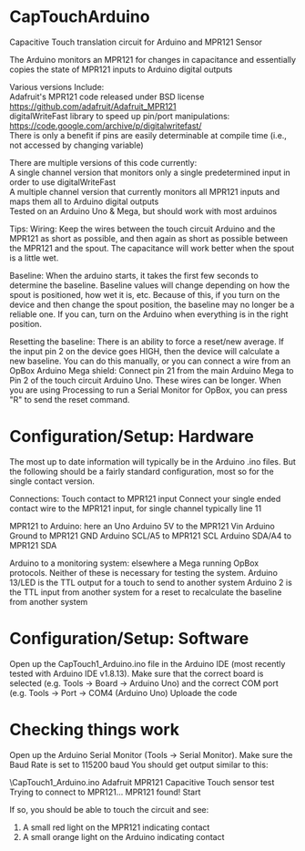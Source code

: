 # CapTouchArduino
Capacitive Touch translation circuit for Arduino and MPR121 Sensor

The Arduino monitors an MPR121 for changes in capacitance and essentially copies the state of MPR121 inputs to Arduino digital outputs

Various versions Include:  
Adafruit's MPR121 code released under BSD license https://github.com/adafruit/Adafruit_MPR121  
digitalWriteFast library to speed up pin/port manipulations: https://code.google.com/archive/p/digitalwritefast/  
There is only a benefit if pins are easily determinable at compile time (i.e., not accessed by changing variable)

There are multiple versions of this code currently:  
A single channel version that monitors only a single predetermined input in order to use digitalWriteFast  
A multiple channel version that currently monitors all MPR121 inputs and maps them all to Arduino digital outputs  
Tested on an Arduino Uno & Mega, but should work with most arduinos  

Tips:
Wiring: Keep the wires between the touch circuit Arduino and the MPR121 as short as possible, and then again as short as possible between the MPR121 and the spout. The capacitance will work better when the spout is a little wet.

Baseline: When the arduino starts, it takes the first few seconds to determine the baseline. Baseline values will change depending on how the spout is positioned, how wet it is, etc. Because of this, if you turn on the device and then change the spout position, the baseline may no longer be a reliable one. If you can, turn on the Arduino when everything is in the right position.

Resetting the baseline: There is an ability to force a reset/new average. If the input pin 2 on the device goes HIGH, then the device will calculate a new baseline. You can do this manually, or you can connect a wire from an OpBox Arduino Mega shield: Connect pin 21 from the main Arduino Mega to Pin 2 of the touch circuit Arduino Uno. These wires can be longer. When you are using Processing to run a Serial Monitor for OpBox, you can press "R" to send the reset command.

# Configuration/Setup: Hardware
The most up to date information will typically be in the Arduino .ino files. But the following should be a fairly standard configuration, most so for the single contact version.

Connections:
  Touch contact to MPR121 input
  Connect your single ended contact wire to the MPR121 input, for single channel typically line 11

  MPR121 to Arduino: here an Uno
  Arduino 5V to the MPR121 Vin
  Arduino Ground to MPR121 GND
  Arduino SCL/A5 to MPR121 SCL
  Arduino SDA/A4 to MPR121 SDA

  Arduino to a monitoring system: elsewhere a Mega running OpBox protocols. Neither of these is necessary for testing the system.
  Arduino 13/LED is the TTL output for a touch to send to another system
  Arduino 2 is the TTL input from another system for a reset to recalculate the baseline from another system

# Configuration/Setup: Software
Open up the CapTouch1_Arduino.ino file in the Arduino IDE (most recently tested with Arduino IDE v1.8.13).
Make sure that the correct board is selected (e.g. Tools -> Board -> Arduino Uno)
and the correct COM port (e.g. Tools -> Port -> COM4 (Arduino Uno)
Uploade the code

# Checking things work
Open up the Arduino Serial Monitor (Tools -> Serial Monitor).
Make sure the Baud Rate is set to 115200 baud
You should get output similar to this:

\CapTouch1_Arduino.ino
Adafruit MPR121 Capacitive Touch sensor test
Trying to connect to MPR121...
MPR121 found!
Start

If so, you should be able to touch the circuit and see:
1. A small red light on the MPR121 indicating contact
2. A small orange light on the Arduino indicating contact
